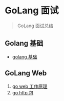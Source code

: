 # GoLang 面试

> GoLang 面试总结

## Golang 基础

* [golang 基础](basic/slice.md)

## GoLang Web

1. [go web 工作原理](web/simpread-go-http包-golang.md)
2. [go http 包](web/simpread-go-http包-golang.md)
